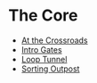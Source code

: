 # The Core

* [At the Crossroads](At%20the%20Crossroads)
* [Intro Gates](Intro%20Gates)
* [Loop Tunnel](Loop%20Tunnel)
* [Sorting Outpost](Sorting%20Outpost)